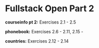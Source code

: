 # Fullstack Open Part 2

**courseinfo pt 2:** Exercises 2.1 - 2.5

**phonebook:** Exercises 2.6 - 2.11, 2.15 - 

**countries:** Exercises 2.12 - 2.14
